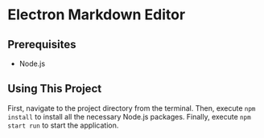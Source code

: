 # Electron Markdown Editor

## Prerequisites

- Node.js

## Using This Project

First, navigate to the project directory from the terminal. Then, execute `npm install` to install all the necessary Node.js packages. Finally, execute `npm start run` to start the application.
